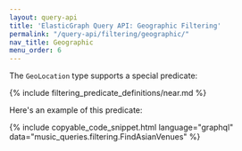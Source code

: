 ```yaml
---
layout: query-api
title: 'ElasticGraph Query API: Geographic Filtering'
permalink: "/query-api/filtering/geographic/"
nav_title: Geographic
menu_order: 6
---
```

The `GeoLocation` type supports a special predicate:

{% include filtering_predicate_definitions/near.md %}

Here's an example of this predicate:

{% include copyable_code_snippet.html language="graphql" data="music_queries.filtering.FindAsianVenues" %}
